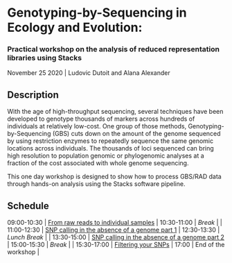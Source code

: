 # Genotyping-by-Sequencing in Ecology and Evolution:

### Practical workshop on the analysis of reduced representation libraries using Stacks

November 25 2020 | Ludovic Dutoit and Alana Alexander

## Description
With the age of high\-throughput sequencing, several techniques have been developed to
genotype thousands of markers across hundreds of individuals at relatively low\-cost. One
group of those methods, Genotyping\-by\-Sequencing (GBS) cuts down on the amount of the genome sequenced
by using restriction enzymes to repeatedly sequence the same genomic locations across
individuals. The thousands of loci sequenced can bring high resolution to population
genomic or phylogenomic analyses at a fraction of the cost associated with whole genome
sequencing.

This one day workshop is designed to show how to process GBS/RAD data through
hands\-on analysis using the Stacks software pipeline.

## Schedule


09:00-10:30 | [From raw reads to individual samples](sessions/stacks.md)  | 
10:30-11:00 | *Break* | |
11:00-12:30 | [SNP calling in the absence of a genome part 1](sessions/stacks.md) | 
12:30-13:30 | *Lunch Break* | |
13:30-15:00 | [SNP calling in the absence of a genome part 2](sessions/stacks.md) | 
15:00-15:30 | *Break* | |
15:30-17:00 | [Filtering your SNPs](sessions/filteringSNPs.md) | 
17:00 | End of the workshop | 


